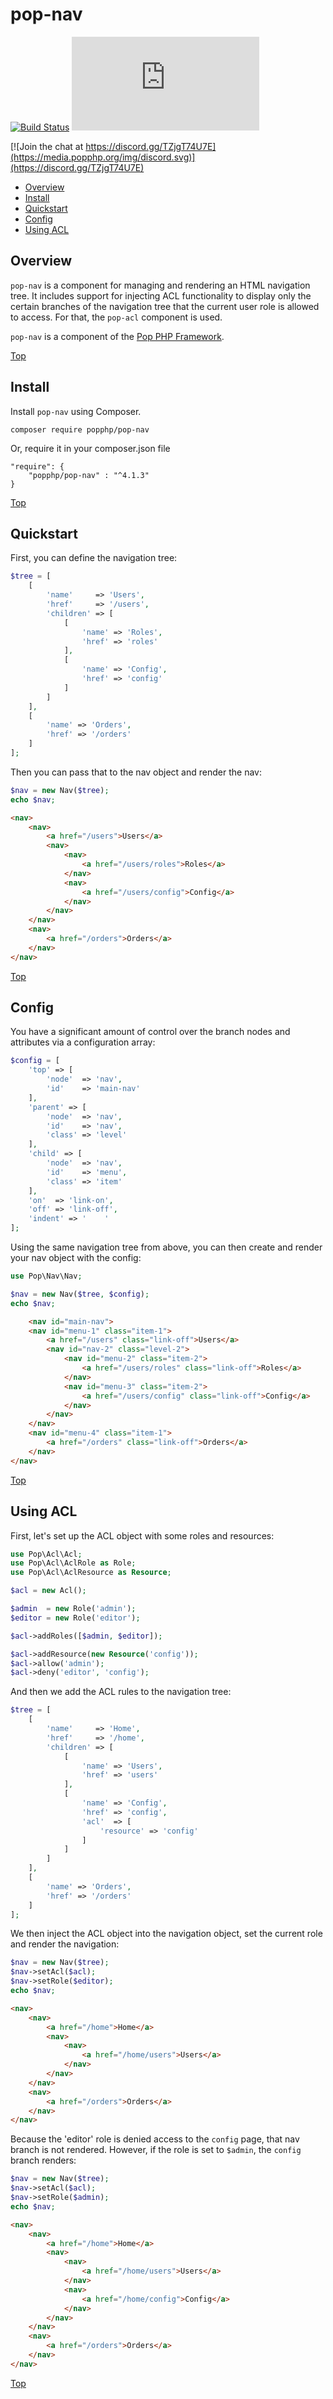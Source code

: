 pop-nav
=======

[![Build Status](https://github.com/popphp/pop-nav/workflows/phpunit/badge.svg)](https://github.com/popphp/pop-nav/actions)
[![Coverage Status](http://cc.popphp.org/coverage.php?comp=pop-nav)](http://cc.popphp.org/pop-nav/)

[![Join the chat at https://discord.gg/TZjgT74U7E](https://media.popphp.org/img/discord.svg)](https://discord.gg/TZjgT74U7E)

* [Overview](#overview)
* [Install](#install)
* [Quickstart](#quickstart)
* [Config](#config)
* [Using ACL](#using-acl)

Overview
--------
`pop-nav` is a component for managing and rendering an HTML navigation tree. It includes support for
injecting ACL functionality to display only the certain branches of the navigation tree that the
current user role is allowed to access. For that, the `pop-acl` component is used.

`pop-nav` is a component of the [Pop PHP Framework](https://www.popphp.org/).

[Top](#pop-nav)

Install
-------

Install `pop-nav` using Composer.

    composer require popphp/pop-nav

Or, require it in your composer.json file

    "require": {
        "popphp/pop-nav" : "^4.1.3"
    }

[Top](#pop-nav)

Quickstart
----------

First, you can define the navigation tree:

```php
$tree = [
    [
        'name'     => 'Users',
        'href'     => '/users',
        'children' => [
            [
                'name' => 'Roles',
                'href' => 'roles'
            ],
            [
                'name' => 'Config',
                'href' => 'config'
            ]
        ]
    ],
    [
        'name' => 'Orders',
        'href' => '/orders'
    ]
];
```

Then you can pass that to the nav object and render the nav:

```php
$nav = new Nav($tree);
echo $nav;
```

```html
<nav>
    <nav>
        <a href="/users">Users</a>
        <nav>
            <nav>
                <a href="/users/roles">Roles</a>
            </nav>
            <nav>
                <a href="/users/config">Config</a>
            </nav>
        </nav>
    </nav>
    <nav>
        <a href="/orders">Orders</a>
    </nav>
</nav>

```

[Top](#pop-nav)

Config
------

You have a significant amount of control over the branch nodes and attributes
via a configuration array:

```php
$config = [
    'top' => [
        'node'  => 'nav',
        'id'    => 'main-nav'
    ],
    'parent' => [
        'node'  => 'nav',
        'id'    => 'nav',
        'class' => 'level'
    ],
    'child' => [
        'node'  => 'nav',
        'id'    => 'menu',
        'class' => 'item'
    ],
    'on'  => 'link-on',
    'off' => 'link-off',
    'indent' => '    '
];
```

Using the same navigation tree from above, you can then create and render your nav object
with the config:

```php
use Pop\Nav\Nav;

$nav = new Nav($tree, $config);
echo $nav;
```

```html
    <nav id="main-nav">
    <nav id="menu-1" class="item-1">
        <a href="/users" class="link-off">Users</a>
        <nav id="nav-2" class="level-2">
            <nav id="menu-2" class="item-2">
                <a href="/users/roles" class="link-off">Roles</a>
            </nav>
            <nav id="menu-3" class="item-2">
                <a href="/users/config" class="link-off">Config</a>
            </nav>
        </nav>
    </nav>
    <nav id="menu-4" class="item-1">
        <a href="/orders" class="link-off">Orders</a>
    </nav>
</nav>
```

[Top](#pop-nav)

Using ACL
---------

First, let's set up the ACL object with some roles and resources:

```php
use Pop\Acl\Acl;
use Pop\Acl\AclRole as Role;
use Pop\Acl\AclResource as Resource;

$acl = new Acl();

$admin  = new Role('admin');
$editor = new Role('editor');

$acl->addRoles([$admin, $editor]);

$acl->addResource(new Resource('config'));
$acl->allow('admin');
$acl->deny('editor', 'config');
```

And then we add the ACL rules to the navigation tree:

```php
$tree = [
    [
        'name'     => 'Home',
        'href'     => '/home',
        'children' => [
            [
                'name' => 'Users',
                'href' => 'users'
            ],
            [
                'name' => 'Config',
                'href' => 'config',
                'acl'  => [
                    'resource' => 'config'
                ]
            ]
        ]
    ],
    [
        'name' => 'Orders',
        'href' => '/orders'
    ]
];
```

We then inject the ACL object into the navigation object, set the current role and render the navigation:

```php
$nav = new Nav($tree);
$nav->setAcl($acl);
$nav->setRole($editor);
echo $nav;
```

```html
<nav>
    <nav>
        <a href="/home">Home</a>
        <nav>
            <nav>
                <a href="/home/users">Users</a>
            </nav>
        </nav>
    </nav>
    <nav>
        <a href="/orders">Orders</a>
    </nav>
</nav>
```

Because the 'editor' role is denied access to the `config` page, that nav branch is not rendered. However,
if the role is set to `$admin`, the `config` branch renders:

```php
$nav = new Nav($tree);
$nav->setAcl($acl);
$nav->setRole($admin);
echo $nav;
```

```html
<nav>
    <nav>
        <a href="/home">Home</a>
        <nav>
            <nav>
                <a href="/home/users">Users</a>
            </nav>
            <nav>
                <a href="/home/config">Config</a>
            </nav>
        </nav>
    </nav>
    <nav>
        <a href="/orders">Orders</a>
    </nav>
</nav>
```

[Top](#pop-nav)
